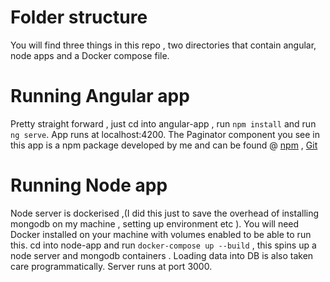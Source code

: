 # Folder structure

You will find three things in this repo , two directories that contain angular, node apps and a Docker compose file.

# Running Angular app

Pretty straight forward , just cd into angular-app , run ``` npm install ``` and run ``` ng serve ```.
App runs at localhost:4200.
The Paginator component you see in this app is a npm package developed by me and can be found @ [npm](https://www.npmjs.com/package/ng-paginator-plus) , [Git](https://github.com/gurucharanD/ng-paginator)

# Running Node app

Node server is dockerised ,(I did this just to save the overhead of installing mongodb on my machine , setting up environment etc ).
You will need Docker installed on your machine with volumes enabled to be able to run this. cd into node-app and run ``` docker-compose up --build ``` , this spins up a node server and mongodb containers . Loading data into DB is also taken care programmatically. Server runs at port 3000.


